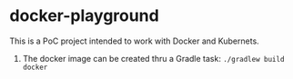 # docker-playground

This is a PoC project intended to work with Docker and Kubernets.

1) The docker image can be created thru a Gradle task: ```./gradlew build docker```

